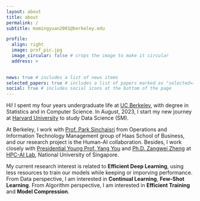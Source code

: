```yaml
---
layout: about
title: about
permalink: /
subtitle: mamingyuan2001@berkeley.edu

profile:
  align: right
  image: prof_pic.jpg
  image_circular: false # crops the image to make it circular
  address: >
    

news: true # includes a list of news items
selected_papers: true # includes a list of papers marked as "selected={true}"
social: true # includes social icons at the bottom of the page
---
```


<!-- My name is Mingyuan Ma, ML Expert. I love Jennifer!     # <p>mamingyuan2001@berkeley.edu</p>
    # <p>Berkeley, CA</p> -->
Hi! I spent my four years undergraduate life at [UC Berkeley](https://www.berkeley.edu), with degree in Statistics and in Computer Science. In August, 2023, I start my new journey at [Harvard University](https://www.harvard.edu) to study Data Science (SM).

At Berkeley, I work with [Prof. Park Sinchaisri](https://parksinchaisri.github.io) from Operations and Information Technology Management group of Haas School of Business, and our research project is the Human-AI collaboration. Besides, I work closely with [Presidential Young Prof. Yang You](https://www.comp.nus.edu.sg/~youy/) and [Ph.D. Zangwei Zheng](https://zhengzangw.github.io) at [HPC-AI Lab](https://ai.comp.nus.edu.sg), National University of Singapore. 

My current research interest is related to **Efficient Deep Learning**, using less resources to train our models while keeping or imporving performance. From Data perspective, I am interested in **Continual Learning**, **Few-Shot Learning**.  From Algorithm perspective, I am interested in **Efficient Training** and **Model Compression**.


<!--
Write your biography here. Tell the world about yourself. Link to your favorite [subreddit](http://reddit.com). You can put a picture in, too. The code is already in, just name your picture `prof_pic.jpg` and put it in the `img/` folder.

Put your address / P.O. box / other info right below your picture. You can also disable any these elements by editing `profile` property of the YAML header of your `_pages/about.md`. Edit `_bibliography/papers.bib` and Jekyll will render your [publications page](/al-folio/publications/) automatically.

Link to your social media connections, too. This theme is set up to use [Font Awesome icons](http://fortawesome.github.io/Font-Awesome/) and [Academicons](https://jpswalsh.github.io/academicons/), like the ones below. Add your Facebook, Twitter, LinkedIn, Google Scholar, or just disable all of them. -->
